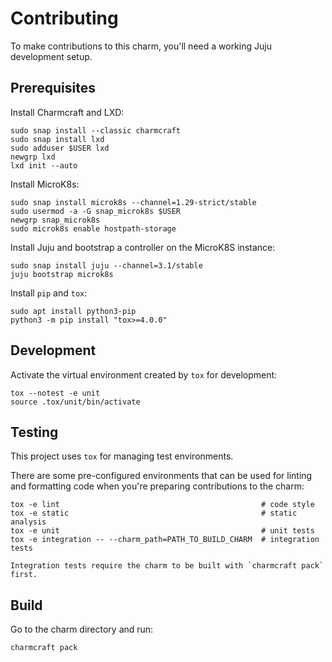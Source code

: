 # Contributing

To make contributions to this charm, you'll need a working Juju development setup.

## Prerequisites

Install Charmcraft and LXD:

```shell
sudo snap install --classic charmcraft
sudo snap install lxd
sudo adduser $USER lxd
newgrp lxd
lxd init --auto
```

Install MicroK8s:

```shell
sudo snap install microk8s --channel=1.29-strict/stable
sudo usermod -a -G snap_microk8s $USER
newgrp snap_microk8s
sudo microk8s enable hostpath-storage
```

Install Juju and bootstrap a controller on the MicroK8S instance:

```shell
sudo snap install juju --channel=3.1/stable
juju bootstrap microk8s
```

Install `pip` and `tox`:

```shell
sudo apt install python3-pip
python3 -m pip install "tox>=4.0.0"
```

## Development

Activate the virtual environment created by `tox` for development:

```shell
tox --notest -e unit
source .tox/unit/bin/activate
```

## Testing

This project uses `tox` for managing test environments.

There are some pre-configured environments that can be used for linting and formatting code when you're preparing contributions to the charm:

```shell
tox -e lint                                             # code style
tox -e static                                           # static analysis
tox -e unit                                             # unit tests
tox -e integration -- --charm_path=PATH_TO_BUILD_CHARM  # integration tests
```

```note
Integration tests require the charm to be built with `charmcraft pack` first.
```

## Build

Go to the charm directory and run:

```bash
charmcraft pack
```
